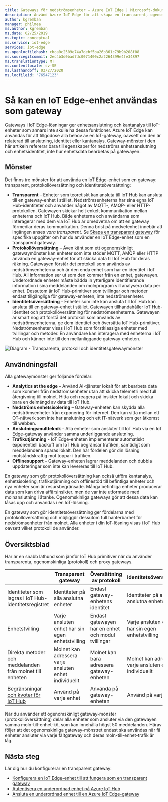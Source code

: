 ```yaml
---
title: Gateways för nedströmsenheter – Azure IoT Edge | Microsoft-dokument
description: Använd Azure IoT Edge för att skapa en transparent, ogenomskinlig eller proxygatewayenhet som skickar data från flera underordnade enheter till molnet eller bearbetar den lokalt.
author: kgremban
manager: philmea
ms.author: kgremban
ms.date: 02/25/2019
ms.topic: conceptual
ms.service: iot-edge
services: iot-edge
ms.openlocfilehash: cbca0c2509e74a7debf5ba26b361c79b9b208f08
ms.sourcegitcommit: 2ec4b3d0bad7dc0071400c2a2264399e4fe34897
ms.translationtype: MT
ms.contentlocale: sv-SE
ms.lasthandoff: 03/27/2020
ms.locfileid: "76547123"
---
```

# <a name="how-an-iot-edge-device-can-be-used-as-a-gateway"></a>Så kan en IoT Edge-enhet användas som gateway

Gateways i IoT Edge-lösningar ger enhetsanslutning och kantanalys till IoT-enheter som annars inte skulle ha dessa funktioner. Azure IoT Edge kan användas för att tillgodose alla behov av en IoT-gateway, oavsett om den är relaterad till anslutning, identitet eller kantanalys. Gateway-mönster i den här artikeln refererar bara till egenskaper för nedströms enhetsanslutning och enhetsidentitet, inte hur enhetsdata bearbetas på gatewayen.

## <a name="patterns"></a>Mönster

Det finns tre mönster för att använda en IoT Edge-enhet som en gateway: transparent, protokollöversättning och identitetsöversättning:

* **Transparent** – Enheter som teoretiskt kan ansluta till IoT Hub kan ansluta till en gateway-enhet i stället. Nedströmsenheterna har sina egna IoT Hub-identiteter och använder något av MQTT-, AMQP- eller HTTP-protokollen. Gatewayen skickar helt enkelt kommunikation mellan enheterna och IoT Hub. Både enheterna och användarna som interagerar med dem via IoT Hub är omedvetna om att en gateway förmedlar deras kommunikation. Denna brist på medvetenhet innebär att ingången anses *vara transparent.* Se [Skapa en transparent gateway](how-to-create-transparent-gateway.md) för specifika uppgifter om hur du använder en IoT Edge-enhet som en transparent gateway.
* **Protokollöversättning** – Även känt som ett ogenomskinligt gatewaymönster kan enheter som inte stöder MQTT, AMQP eller HTTP använda en gateway-enhet för att skicka data till IoT Hub för deras räkning. Gatewayen förstår det protokoll som används av nedströmsenheterna och är den enda enhet som har en identitet i IoT Hub. All information ser ut som den kommer från en enhet, gatewayen. Underordnade enheter måste bädda in ytterligare identifierande information i sina meddelanden om molnprogram vill analysera data per enhet. Dessutom är IoT Hub-primitiver som tvillingar och metoder endast tillgängliga för gateway-enheten, inte nedströmsenheter.
* **Identitetsöversättning** - Enheter som inte kan ansluta till IoT Hub kan ansluta till en gateway-enhet i stället. Gatewayen tillhandahåller IoT Hub-identitet och protokollöversättning för nedströmsenheterna. Gatewayen är smart nog att förstå det protokoll som används av nedströmsenheterna, ge dem identitet och översätta IoT Hub-primitiver. Nedströmsenheter visas i IoT Hub som förstklassiga enheter med tvillingar och metoder. En användare kan interagera med enheterna i IoT Hub och känner inte till den mellanliggande gateway-enheten.

![Diagram - Transparenta, protokoll och identitetsgatewaymönster](./media/iot-edge-as-gateway/edge-as-gateway.png)

## <a name="use-cases"></a>Användningsfall

Alla gatewaymönster ger följande fördelar:

* **Analytics at the edge** – Använd AI-tjänster lokalt för att bearbeta data som kommer från nedströmsenheter utan att skicka telemetri med full återgivning till molnet. Hitta och reagera på insikter lokalt och skicka bara en delmängd av data till IoT Hub.
* **Nedströms enhetsisolering** – Gateway-enheten kan skydda alla nedströmsenheter från exponering för internet. Den kan sitta mellan ett OT-nätverk som inte har anslutning och ett IT-nätverk som ger åtkomst till webben.
* **Anslutningsmultteknik** - Alla enheter som ansluter till IoT Hub via en IoT Edge-gateway använder samma underliggande anslutning.
* **Trafikutjämning** - IoT Edge-enheten implementerar automatiskt exponentiell backoff om IoT Hub begränsar trafiken, samtidigt som meddelandena sparas lokalt. Den här fördelen gör din lösning motståndskraftig mot toppar i trafiken.
* **Offlinesupport** – Gateway-enheten lagrar meddelanden och dubbla uppdateringar som inte kan levereras till IoT Hub.

En gateway som gör protokollöversättning kan också utföra kantanalys, enhetsisolering, trafikutjämning och offlinestöd till befintliga enheter och nya enheter som är resursbegränsade. Många befintliga enheter producerar data som kan driva affärsinsikter. men de var inte utformade med molnanslutning i åtanke. Ogenomskinliga gateways gör att dessa data kan låsas upp och användas i en IoT-lösning.

En gateway som gör identitetsöversättning ger fördelarna med protokollöversättning och möjliggör dessutom full hanterbarhet för nedströmsenheter från molnet. Alla enheter i din IoT-lösning visas i IoT Hub oavsett vilket protokoll de använder.

## <a name="cheat-sheet"></a>Översiktsblad

Här är en snabb lathund som jämför IoT Hub primitiver när du använder transparenta, ogenomskinliga (protokoll) och proxy gateways.

| &nbsp; | Transparent gateway | Översättning av protokoll | Identitetsöversättning |
|--------|-------------|--------|--------|
| Identiteter som lagras i IoT Hub-identitetsregistret | Identiteter på alla anslutna enheter | Endast gateway-enhetens identitet | Identiteter på alla anslutna enheter |
| Enhetstvilling | Varje ansluten enhet har sin egen enhetstvilling | Endast gatewayen har en enhet och modul tvillingar | Varje ansluten enhet har sin egen enhetstvilling |
| Direkta metoder och meddelanden från molnet till enheten | Molnet kan adressera varje ansluten enhet individuellt | Molnet kan bara adressera gateway-enheten | Molnet kan adressera varje ansluten enhet individuellt |
| [Begränsningar och kvoter för IoT Hub](../iot-hub/iot-hub-devguide-quotas-throttling.md) | Använd på varje enhet | Använda på gateway-enheten | Använd på varje enhet |

När du använder ett ogenomskinligt gateway-mönster (protokollöversättning) delar alla enheter som ansluter via den gatewayen samma moln-till-enhet-kö, som kan innehålla högst 50 meddelanden. Härav följer att det ogenomskinliga gateway-mönstret endast ska användas när få enheter ansluter via varje fältgateway och deras moln-till-enhet-trafik är låg.

## <a name="next-steps"></a>Nästa steg

Lär dig hur du konfigurerar en transparent gateway:

* [Konfigurera en IoT Edge-enhet till att fungera som en transparent gateway](how-to-create-transparent-gateway.md)
* [Autentisera en underordnad enhet på Azure IoT Hub](how-to-authenticate-downstream-device.md)
* [Ansluta en underordnad enhet till en Azure IoT Edge-gateway](how-to-connect-downstream-device.md)
